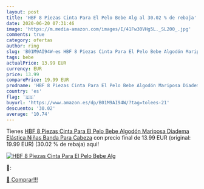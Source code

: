 ```yaml
---
layout: post
title: 'HBF 8 Piezas Cinta Para El Pelo Bebe Alg al 30.02 % de rebaja'
date: 2020-06-20 07:31:46
image: 'https://m.media-amazon.com/images/I/41Fw30VHg5L._SL200_.jpg'
comments: true
category: ofertas
author: ring
slug: 'B01M9AI94W-es HBF 8 Piezas Cinta Para El Pelo Bebe Algodón Mariposa...'
tags: bebe
actualPrice: 13.99 EUR
currency: EUR
price: 13.99
comparePrice: 19.99 EUR
prodname: 'HBF 8 Piezas Cinta Para El Pelo Bebe Algodón Mariposa Diadema Elástica Niñas Banda Para Cabeza'
country: 'es'
flag: '🇪🇸'
buyurl: 'https://www.amazon.es/dp/B01M9AI94W/?tag=tolees-21'
descuento: '30.02'
average: '10.74'
---
```


Tienes [HBF 8 Piezas Cinta Para El Pelo Bebe Algodón Mariposa Diadema Elástica Niñas Banda Para Cabeza](https://www.amazon.es/dp/B01M9AI94W/?tag=tolees-21) con precio final de  13.99 EUR (original: 19.99 EUR) (30.02 %  de rebaja) aqui!

[![HBF 8 Piezas Cinta Para El Pelo Bebe Alg](https://m.media-amazon.com/images/I/41Fw30VHg5L._SL200_.jpg)](https://www.amazon.es/dp/B01M9AI94W/?tag=tolees-21)

🔎:


[🛒 Comprar!!!](https://www.amazon.es/dp/B01M9AI94W/?tag=tolees-21)
